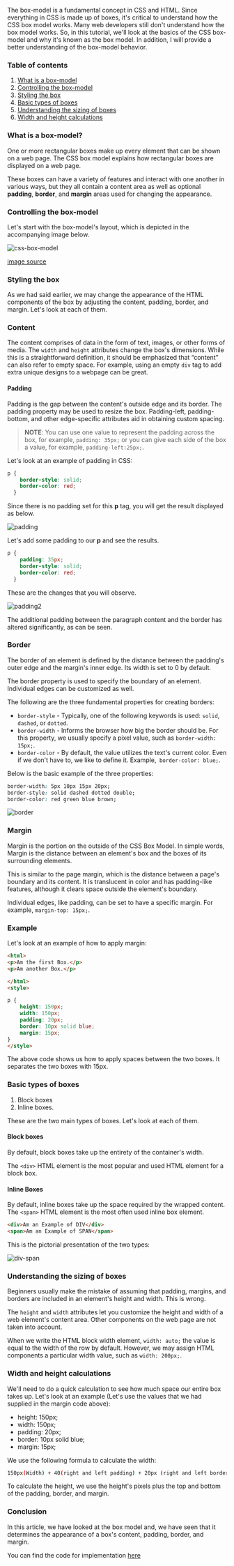 The box-model is a fundamental concept in CSS and HTML. Since everything in CSS is made up of boxes, it's critical to understand how the CSS box model works. Many web developers still don't understand how the box model works. So, in this tutorial, we'll look at the basics of the CSS box-model and why it's known as the box model. In addition, I will provide a better understanding of the box-model behavior.

### Table of contents
1. [What is a box-model](#what-is-a-box-model)
2. [Controlling the box-model](#controlling-the-box-model)
3. [Styling the box](#styling-the-box)
4. [Basic types of boxes](#basic-types-of-boxes)
5. [Understanding the sizing of boxes](#understanding-the-sizing-of-boxes)
6. [Width and height calculations](#width-and-height-calculations)

### What is a box-model?
One or more rectangular boxes make up every element that can be shown on a web page. The CSS box model explains how rectangular boxes are displayed on a web page.

These boxes can have a variety of features and interact with one another in various ways, but they all contain a content area as well as optional **padding**, **border**, and **margin** areas used for changing the appearance.

### Controlling the box-model
Let's start with the box-model's layout, which is depicted in the accompanying image below. 

![css-box-model](/engineering-education/understanding-css-box-model/css-box-model.png)

[image source](https://www.dummies.com/)

### Styling the box
As we had said earlier, we may change the appearance of the HTML components of the box by adjusting the content, padding, border, and margin. Let's look at each of them.

### Content
The content comprises of data in the form of text, images, or other forms of media. The `width` and `height` attributes change the box's dimensions. While this is a straightforward definition, it should be emphasized that “content” can also refer to empty space.
For example, using an empty `div` tag to add extra unique designs to a webpage can be great.

#### Padding
Padding is the gap between the content's outside edge and its border. The padding property may be used to resize the box. Padding-left, padding-bottom, and other edge-specific attributes aid in obtaining custom spacing. 

>**NOTE**: You can use one value to represent the padding across the box, for example, `padding: 35px;` or you can give each side of the box a value, for example, `padding-left:25px;`.


Let's look at an example of padding in CSS:

```css
p {
    border-style: solid;
    border-color: red;
  }
```
Since there is no padding set for this **p** tag, you will get the result displayed as below.

![padding](/engineering-education/understanding-css-box-model/padding.png)

Let's add some padding to our **p** and see the results.
```css
p {
    padding: 35px;
    border-style: solid;
    border-color: red;
  }
```
These are the changes that you will observe.

![padding2](/engineering-education/understanding-css-box-model/padding2.png)

The additional padding between the paragraph content and the border has altered significantly, as can be seen.

### Border
The border of an element is defined by the distance between the padding's outer edge and the margin's inner edge. Its width is set to 0 by default.

The border property is used to specify the boundary of an element. Individual edges can be customized as well. 

The following are the three fundamental properties for creating borders:
- `border-style` - Typically, one of the following keywords is used: `solid`, `dashed`, or `dotted`.
- `border-width` - Informs the browser how big the border should be. For this property, we usually specify a pixel value, such as `border-width: 15px;`.
- `border-color` - By default, the value utilizes the text's current color. Even if we don't have to, we like to define it. Example,` border-color: blue;`.

Below is the basic example of the three properties:

```css
border-width: 5px 10px 15px 20px; 
border-style: solid dashed dotted double; 
border-color: red green blue brown;
```
![border](/engineering-education/understanding-css-box-model/border.png)

### Margin
Margin is the portion on the outside of the CSS Box Model. In simple words, Margin is the distance between an element's box and the boxes of its surrounding elements.

This is similar to the page margin, which is the distance between a page's boundary and its content. It is translucent in color and has padding-like features, although it clears space outside the element's boundary.

Individual edges, like padding, can be set to have a specific margin. For example, `margin-top: 15px;`.

### Example
Let's look at an example of how to apply margin:

```html
<html>
<p>Am the first Box.</p>
<p>Am another Box.</p>

</html>
<style>

p {
    height: 150px;
    width: 150px;
    padding: 20px;
    border: 10px solid blue;
    margin: 15px;
}
</style>
```
The above code shows us how to apply spaces between the two boxes. It separates the two boxes with 15px.

### Basic types of boxes
1. Block boxes
2. Inline boxes.

These are the two main types of boxes. Let's look at each of them.

#### Block boxes
By default, block boxes take up the entirety of the container's width.

The `<div>` HTML element is the most popular and used HTML element for a block box.

#### Inline Boxes
By default, inline boxes take up the space required by the wrapped content. The `<span>` HTML element is the most often used inline box element.

```html
<div>Am an Example of DIV</div>
<span>Am an Example of SPAN</span>
```

This is the pictorial presentation of the two types:

![div-span](/engineering-education/understanding-css-box-model/div-span.png)

### Understanding the sizing of boxes
Beginners usually make the mistake of assuming that padding, margins, and borders are included in an element's height and width. This is wrong.

The `height` and `width` attributes let you customize the height and width of a web element's content area. Other components on the web page are not taken into account.

When we write the HTML block width element, `width: auto;` the value is equal to the width of the row by default. However, we may assign HTML components a particular width value, such as `width: 200px;`.

### Width and height calculations
We'll need to do a quick calculation to see how much space our entire box takes up. Let's look at an example (Let's use the values that we had supplied in the margin code above):
- height: 150px;
- width: 150px;
- padding: 20px;
- border: 10px solid blue;
- margin: 15px;
 
We use the following formula to calculate the width:
```bash
150px(Width) + 40(right and left padding) + 20px (right and left border) + 30px (right and left margin) = 240
```
To calculate the height, we use the height's pixels plus the top and bottom of the padding, border, and margin.

### Conclusion
In this article, we have looked at the box model and, we have seen that it determines the appearance of a box's content, padding, border, and margin.

You can find the code for implementation  [here](https://replit.com/@Terripha/understanding-the-css-box-model#index.html)
